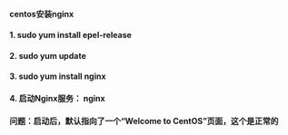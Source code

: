 #### centos安装nginx

#### 1. sudo yum install epel-release
#### 2. sudo yum update
#### 3. sudo yum install nginx
#### 4. 启动Nginx服务： nginx

#### 问题：启动后，默认指向了一个“Welcome to CentOS”页面，这个是正常的

